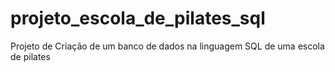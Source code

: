 # projeto_escola_de_pilates_sql
Projeto de Criação de um banco de dados na linguagem SQL de uma escola de pilates
